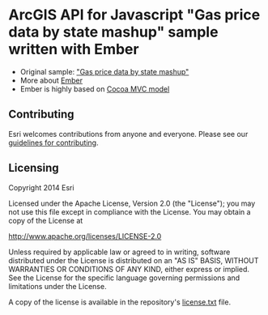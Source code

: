 # ArcGIS API for Javascript "Gas price data by state mashup" sample written with Ember

* Original sample: ["Gas price data by state mashup"](http://developers.arcgis.com/javascript/samples/data_gas_prices/)
* More about [Ember](http://emberjs.com)
* Ember is highly based on [Cocoa MVC model](https://developer.apple.com/library/mac/documentation/general/conceptual/devpedia-cocoacore/MVC.html)

## Contributing
Esri welcomes contributions from anyone and everyone. Please see our [guidelines for contributing](https://github.com/esri/contributing).

## Licensing
Copyright 2014 Esri

Licensed under the Apache License, Version 2.0 (the "License");
you may not use this file except in compliance with the License.
You may obtain a copy of the License at

   http://www.apache.org/licenses/LICENSE-2.0

Unless required by applicable law or agreed to in writing, software
distributed under the License is distributed on an "AS IS" BASIS,
WITHOUT WARRANTIES OR CONDITIONS OF ANY KIND, either express or implied.
See the License for the specific language governing permissions and
limitations under the License.

A copy of the license is available in the repository's [license.txt](https://raw.github.com/Esri/esri-leaflet/master/license.txt) file.


